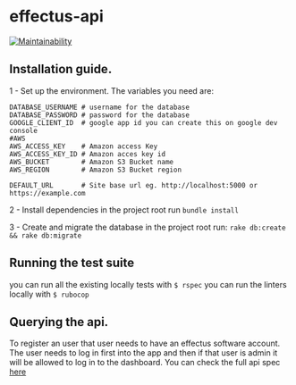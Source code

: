 # effectus-api
[![Maintainability](https://api.codeclimate.com/v1/badges/dd23e640b2ae8403e4a3/maintainability)](https://codeclimate.com/github/effectussoftware/pis-effectus-api/maintainability)

## Installation guide.

1 - Set up the environment.
The variables you need are:
```
DATABASE_USERNAME # username for the database
DATABASE_PASSWORD # password for the database
GOOGLE_CLIENT_ID  # google app id you can create this on google dev console
#AWS
AWS_ACCESS_KEY    # Amazon access Key
AWS_ACCESS_KEY_ID # Amazon acces key id
AWS_BUCKET        # Amazon S3 Bucket name
AWS_REGION        # Amazon S3 Bucket region 

DEFAULT_URL       # Site base url eg. http://localhost:5000 or https://example.com
```

2 - Install dependencies
in the project root run `bundle install`

3 - Create and migrate the database
in the project root run:
`rake db:create && rake db:migrate`

## Running the test suite
you can run all the existing locally tests with `$ rspec`
you can run the linters locally with `$ rubocop`

## Querying the api.
To register an user that user needs to have an effectus software account.
The user needs to log in first into the app and then if that user is admin it will be allowed to log in to the dashboard.
You can check the full api spec [here](https://app.swaggerhub.com/apis/effectus-software/pis-effectus_development/1.0)
